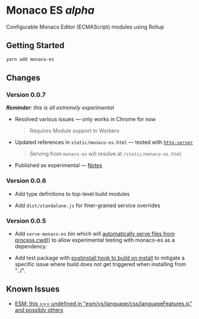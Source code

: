 # Monaco ES _alpha_

Configurable Monaco Editor (ECMAScript) modules using Rollup

## Getting Started

```sh
yarn add monaco-es
```

## Changes

### Version 0.0.7

***Reminder**: this is all extremely experimental*

- Resolved various issues — only works in Chrome for now
  > Requires Module support in Workers

- Updated references in `static/monaco-es.html` — tested with [`http-server`](https://www.npmjs.com/package/http-server)

  > Serving from `monaco-es` will resolve at `/static/monaco-es.html`

- Published as experimental — [Notes](https://github.com/SMotaal/experimental/blob/master/monaco-es.md)

### Version 0.0.6

- Add type definitions to top-level build modules

- Add `dist/standalone.js` for finer-grained service overrides

### Version 0.0.5

- Add `serve-monaco-es` bin which will [automatically serve files from process.cwd()](https://github.com/SMotaal/monaco-es/issues/2) to allow experimental testing with monaco-es as a dependency.

- Add test package with [postinstall hook to build on install](https://github.com/SMotaal/monaco-es/issues/1) to mitigate a specific issue where build does not get triggered when installing from "../".

## Known Issues

- [ESM: this === undefined in "esm/vs/language/css/languageFeatures.js" and possibly others](https://github.com/Microsoft/monaco-editor/issues/945)
